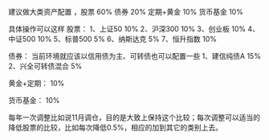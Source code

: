 建议做大类资产配置 ，股票 60% 债券 20% 定期+黄金 10% 货币基金 10% 

具体操作可以这样 
股票：
    1、上证50 10%
    2、沪深300 10%
    3、创业板 10%
    4、中证500 10%
    5、标普500 5%
    6、纳斯达克 5%
    7、恒升指数 10%

债券：
    当前环境就应该以信用债为主、可转债也可以配置一些
    1、建信纯债A 15%
    2、兴全可转债混合 5%


黄金+定期：
    10%

货币基金：
    10%

每年一次调整比如说11月调仓，目的是大致上保持这个比较；每次调整可以适当的降低股票的比较，比如每次降低0.5%，相应的加到其它的类别上去。